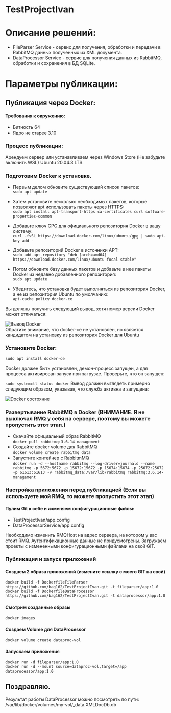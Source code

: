 # TestProjectIvan

# Описание решений:
- FileParser Service - сервис для получения, обработки и передачи в RabbitMQ данных полученных из XML документа.
- DataProcessor Service - сервис для получения данных из RabbitMQ, обработки и сохранения в БД SQLite.
  
# Параметры публикации:

 ## Публикация через Docker:
 
#### Требования к окружению:
- Битность 64
- Ядро не старее 3.10
  
### Процесс публикации:

Арендуем сервер или устанавливаем через Windows Store (Не забудьте включить WSL) Ubuntu 20.04.3 LTS.
### Подготовим Docker к установке.

- Первым делом обновите существующий список пакетов:<br>
`sudo apt update`

- Затем установите несколько необходимых пакетов, которые позволяют apt использовать пакеты через HTTPS:<br>
`sudo apt install apt-transport-https ca-certificates curl software-properties-common`

- Добавьте ключ GPG для официального репозитория Docker в вашу систему:<br>
`curl -fsSL https://download.docker.com/linux/ubuntu/gpg | sudo apt-key add -`

- Добавьте репозиторий Docker в источники APT:<br>
`sudo add-apt-repository "deb [arch=amd64] https://download.docker.com/linux/ubuntu focal stable"`

- Потом обновите базу данных пакетов и добавьте в нее пакеты Docker из недавно добавленного репозитория:<br>
`sudo apt update`

- Убедитесь, что установка будет выполняться из репозитория Docker, а не из репозитория Ubuntu по умолчанию:<br>
`apt-cache policy docker-ce`

Вы должны получить следующий вывод, хотя номер версии Docker может отличаться:<br>

![Вывод Docker](https://i.imgur.com/Ht03tts.png)<br>
Обратите внимание, что docker-ce не установлен, но является кандидатом на установку из репозитория Docker для Ubuntu

### Установите Docker:

`sudo apt install docker-ce`<BR>

Docker должен быть установлен, демон-процесс запущен, а для процесса активирован запуск при загрузке. Проверьте, что он запущен:

`sudo systemctl status docker`
Вывод должен выглядеть примерно следующим образом, указывая, что служба активна и запущена:

![Docker состояние](https://i.imgur.com/X2VTDiB.png)<br>
### Развертывание RabbitMQ в Docker (ВНИМАНИЕ. Я не выключал RMQ у себя на сервере, поэтому вы можете пропустить этот этап.)
- Скачайте официальный образ RabbitMQ<br>
`docker pull rabbitmq:3.6.14-management`
- Создайте docker volume для RabbitMQ<br>
`docker volume create rabbitmq_data`<br>
- Запустите контейнер с RabbitmMQ<br>
`docker run -d --hostname rabbitmq --log-driver=journald --name rabbitmq -p 5672:5672 -p 15672:15672 -p 15674:15674 -p 25672:25672 -p 61613:61613 -v rabbitmq_data:/var/lib/rabbitmq rabbitmq:3.6.14-management`<br>
### Настройка приложения перед публикацией (Если вы используете мой RMQ, то можете пропустить этот этап)
#### Пулим Git к себе и изменяем конфигурационные файлы:
- TestProjectIvan/app.config
- DataProcessorService/app.config<br>

Необходимо изменить RMQHost на адрес сервера, на котором у вас стоит RMQ. Аутентификационные данные не придусмотрены.
Загружаем проекты с измененными конфигурационными файлами на свой GIT.
### Публикация и запуск приложений
#### Создаем 2 образа приложений (измените ссылку с моего GIT на свой)
`docker build -f DockerfileFileParser https://github.com/bag162/TestProjectIvan.git -t fileparser/app:1.0`<br>
`docker build -f DockerfileDataProcessor https://github.com/bag162/TestProjectIvan.git -t dataprocessor/app:1.0`<br>
#### Смотрим созданные образы
`docker images`
#### Создаем Volume для DataProcessor
`docker volume create dataproc-vol`
#### Запускаем приложения
`docker run -d fileparser/app:1.0`<br>
`docker run -d --mount source=dataproc-vol,target=/app dataprocessor/app:1.0`<br>
## Поздравляю.
Результат работы DataProcessor можно посмотреть по пути: /var/lib/docker/volumes/my-vol/_data.XMLDocDb.db
